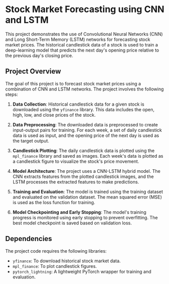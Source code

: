 # Stock Market Forecasting using CNN and LSTM

This project demonstrates the use of Convolutional Neural Networks (CNN) and Long Short-Term Memory (LSTM) networks for forecasting stock market prices. The historical candlestick data of a stock is used to train a deep-learning model that predicts the next day's opening price relative to the previous day's closing price.

## Project Overview

The goal of this project is to forecast stock market prices using a combination of CNN and LSTM networks. The project involves the following steps:

1. **Data Collection**: Historical candlestick data for a given stock is downloaded using the `yfinance` library. This data includes the open, high, low, and close prices of the stock.

2. **Data Preprocessing**: The downloaded data is preprocessed to create input-output pairs for training. For each week, a set of daily candlestick data is used as input, and the opening price of the next day is used as the target output.

3. **Candlestick Plotting**: The daily candlestick data is plotted using the `mpl_finance` library and saved as images. Each week's data is plotted as a candlestick figure to visualize the stock's price movement.

4. **Model Architecture**: The project uses a CNN-LSTM hybrid model. The CNN extracts features from the plotted candlestick images, and the LSTM processes the extracted features to make predictions.

5. **Training and Evaluation**: The model is trained using the training dataset and evaluated on the validation dataset. The mean squared error (MSE) is used as the loss function for training.

6. **Model Checkpointing and Early Stopping**: The model's training progress is monitored using early stopping to prevent overfitting. The best model checkpoint is saved based on validation loss.

## Dependencies

The project code requires the following libraries:

- `yfinance`: To download historical stock market data.
- `mpl_finance`: To plot candlestick figures.
- `pytorch_lightning`: A lightweight PyTorch wrapper for training and evaluation.
